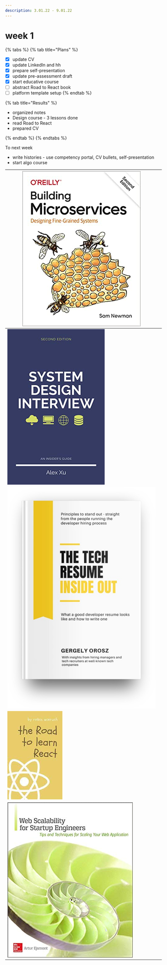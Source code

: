 ```yaml
---
description: 3.01.22 - 9.01.22
---
```


# week 1

{% tabs %}
{% tab title="Plans" %}


* [x] update CV
* [x] update LinkedIn and hh
* [x] prepare self-presentation
* [x] update pre-assessment draft
* [x] start educative course
* [ ] abstract Road to React book
* [ ] platform template setup
{% endtab %}

{% tab title="Results" %}
* organized notes
* Design course - 3 lessons done
* read Road to React
* prepared CV


{% endtab %}
{% endtabs %}



To next week

* write histories - use competency portal, CV bullets, self-presentation
* start algo course





| ![](<../.gitbook/assets/image (8) (1).png>)  | <p><br></p> |
| -------------------------------------------- | ----------- |
| ![](<../.gitbook/assets/image (9).png>)      | <p><br></p> |
| ![](<../.gitbook/assets/image (13) (1).png>) |             |
| ![](<../.gitbook/assets/image (14).png>)     |             |
| ![](<../.gitbook/assets/image (15).png>)     |             |

